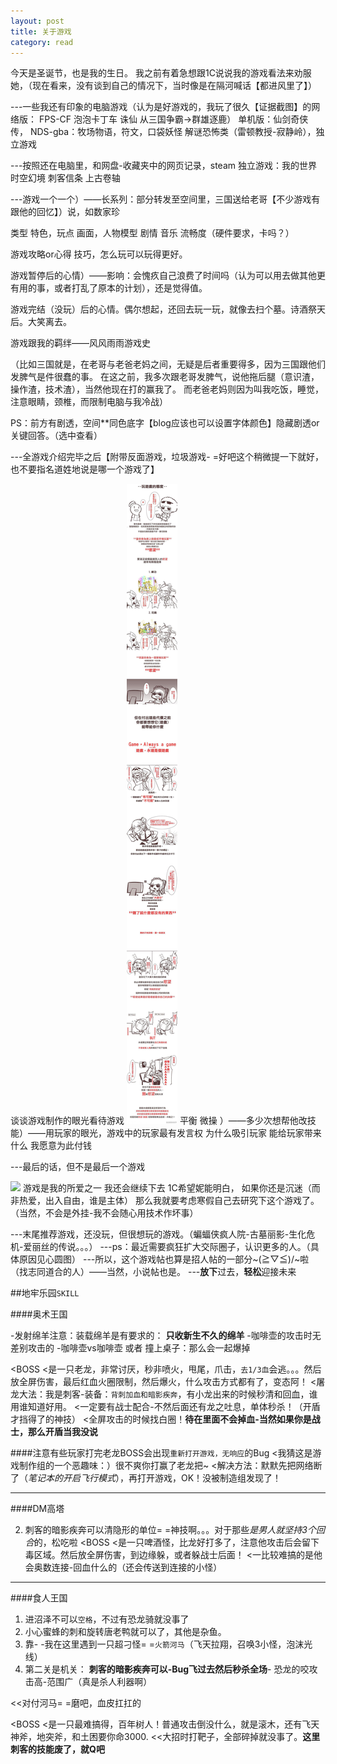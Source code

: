 ```yaml
---
layout: post
title: 关于游戏
category: read
---
```


今天是圣诞节，也是我的生日。
我之前有着急想跟1C说说我的游戏看法来劝服她，（现在看来，没有谈到自己的情况下，当时像是在隔河喊话【都进风里了】）

---一些我还有印象的电脑游戏（认为是好游戏的，我玩了很久【证据截图】的网络版： FPS-CF 泡泡卡丁车 诛仙 从三国争霸->群雄逐鹿）
单机版：仙剑奇侠传，
NDS-gba：牧场物语，符文，口袋妖怪
解谜恐怖类（雷顿教授-寂静岭），独立游戏

---按照还在电脑里，和网盘-收藏夹中的网页记录，steam
独立游戏：我的世界 时空幻境
刺客信条 上古卷轴 

---游戏一个一个）——长系列：部分转发至空间里，三国送给老哥【不少游戏有跟他的回忆】）说，如数家珍

类型
特色，玩点
画面，人物模型
剧情
音乐
流畅度（硬件要求，卡吗？）

游戏攻略or心得 技巧，怎么玩可以玩得更好。

游戏暂停后的心情）——影响：会愧疚自己浪费了时间吗（认为可以用去做其他更有用的事，或者打乱了原本的计划），还是觉得值。

游戏完结（没玩）后的心情。偶尔想起，还回去玩一玩，就像去扫个墓。诗酒祭天后。大笑离去。

游戏跟我的羁绊——风风雨雨游戏史

（比如三国就是，在老哥与老爸老妈之间，无疑是后者重要得多，因为三国跟他们发脾气是件很蠢的事。
在这之前，我多次跟老哥发脾气，说他拖后腿（意识渣，操作渣，技术渣），当然他现在打的赢我了。
而老爸老妈则因为叫我吃饭，睡觉，注意眼睛，颈椎，而限制电脑与我冷战）

PS：前方有剧透，空间**同色底字【blog应该也可以设置字体颜色】隐藏剧透or关键回答。（选中查看）

---全游戏介绍完毕之后【附带反面游戏，垃圾游戏- =好吧这个稍微提一下就好，也不要指名道姓地说是哪一个游戏了】

谈谈游戏制作的眼光看待游戏
<img class="cover" src="/images/2014/12/Read/游戏开发者谈对游戏的态度7_S.jpg" />
平衡  微操  ）——多少次想帮他改技能）——用玩家的眼光，游戏中的玩家最有发言权
为什么吸引玩家
能给玩家带来什么
我愿意为此付钱

---最后的话，但不是最后一个游戏

<img class="cover" src="/images/2014/12/Read/游戏人生-不仅仅是回忆3D08 .jpg" />
游戏是我的所爱之一
我还会继续下去
1C希望妮能明白，
如果你还是沉迷（而非热爱，出入自由，谁是主体）
那么我就要考虑寒假自己去研究下这个游戏了。（当然，不会是外挂-我不会随心用技术作坏事）

---末尾推荐游戏，还没玩，但很想玩的游戏。（蝙蝠侠疯人院-古墓丽影-生化危机-爱丽丝的传说。。。）
---ps：最近需要疯狂扩大交际圈子，认识更多的人。（具体原因见心圆图）
---所以，这个游戏帖也算是招人帖的一部分~\(≧▽≦)/~啦（找志同道合的人）——当然，小说帖也是。
---**放下**过去，**轻松**迎接未来


##地牢乐园`SKILL`

####奥术王国

-发射绵羊注意：装载绵羊是有要求的： **只收新生不久的绵羊**
-咖啡壶的攻击时无差别攻击的
-咖啡壶vs咖啡壶 或者 撞上桌子：那么会一起爆掉

<BOSS 
<是一只老龙，非常讨厌，秒非喷火，甩尾，爪击，`去1/3血`会逃。。。然后放全屏伤害，最后红血火圈限制，然后爆火，什么攻击方式都有了，变态阿！
<屠龙大法：我是刺客-装备：`背刺加血和暗影疾奔`，有小龙出来的时候秒清和回血，谁用谁知道好用。
<一定要有战士配合-不然后面还有龙之吐息，单体秒杀！（开盾才挡得了的神技）
<全屏攻击的时候找白圈！**待在里面不会掉血-当然如果你是战士，那么开盾当我没说**

####注意有些玩家打完老龙BOSS会出现`重新打开游戏，无响应`的Bug
<我猜这是游戏制作组的一个恶趣味：）很不爽你打赢了老龙把~
<解决方法：默默先把网络断了（*笔记本的开启飞行模式*），再打开游戏，OK！没被制造组发现了！

---------------
####DM高塔

2. 刺客的暗影疾奔可以清隐形的单位= =神技啊。。。对于那些*是男人就坚持3个回合*的，松吃啦
<BOSS 
<是一只啤酒怪，比龙好打多了，注意他攻击后会留下毒区域。然后放全屏伤害，到边缘躲，或者躲战士后面！
<一比较难搞的是他会奥数连接-回血什么的（还会传送到连接的小怪）

--------------

####食人王国


1. 进沼泽不可以`空格`，不过有恐龙骑就没事了
2. 小心蜜蜂的刺和旋转唐老鸭就可以了，其他是杂鱼。
5. 靠- -我在这里遇到一只超刁怪= =`火箭河马`（飞天拉翔，召唤3小怪，泡沫光线）
7. 第二关是机关： **刺客的暗影疾奔可以-Bug飞过去然后秒杀全场**- 恐龙的咬攻击高-范围广（真是杀人利器啊）

<<对付河马= =磨吧，血皮扛扛的

<BOSS 
<是一只最难搞得，百年树人！普通攻击倒没什么，就是滚木，还有飞天神斧，地突斧，和土困要你命3000.
<<大招时打靶子，全部碎掉就没事了。**这里刺客的技能废了，就Q吧**

